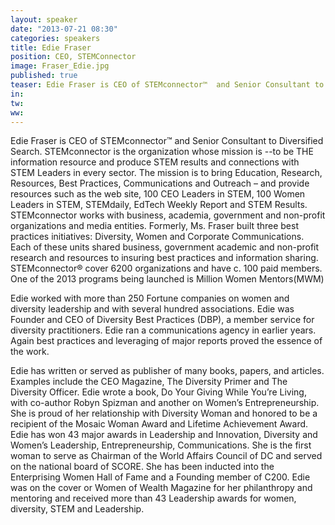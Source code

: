```yaml
---
layout: speaker
date: "2013-07-21 08:30"
categories: speakers
title: Edie Fraser
position: CEO, STEMConnector
image: Fraser_Edie.jpg
published: true
teaser: Edie Fraser is CEO of STEMconnector™  and Senior Consultant to Diversified Search.
in:
tw:
ww: 
---
```

Edie Fraser is CEO of STEMconnector™  and Senior Consultant to Diversified Search. STEMconnector is the organization whose mission is --to be THE information resource and produce STEM results and connections with  STEM Leaders in every sector. The mission is to bring Education, Research, Resources, Best Practices, Communications and Outreach – and provide resources such as the web site, 100 CEO Leaders in STEM, 100 Women Leaders in STEM, STEMdaily, EdTech Weekly Report and STEM Results.   STEMconnector works with business, academia, government and non-profit organizations and media entities.  Formerly, Ms. Fraser built three best practices initiatives: Diversity, Women and Corporate Communications. Each of these units shared business, government academic and non-profit research and resources to insuring best practices and information sharing. STEMconnector®  cover 6200 organizations and have c. 100 paid members. One of the 2013 programs being launched is Million Women Mentors(MWM) 

Edie worked with more than 250 Fortune companies on women and diversity leadership and with several hundred associations.  Edie was Founder and CEO of Diversity Best Practices (DBP), a member service for diversity practitioners. Edie ran a communications agency in earlier years. Again best practices and leveraging of major reports proved the essence of the work. 

Edie has written or served as publisher of  many books, papers, and articles.  Examples include the CEO Magazine, The Diversity Primer and The Diversity Officer. Edie wrote a book, Do Your Giving While You’re Living, with co-author Robyn Spizman and another on Women’s Entrepreneurship.  
She is proud of her relationship with Diversity Woman and honored to be a recipient of the Mosaic Woman Award and Lifetime Achievement Award. Edie has won 43 major awards in Leadership and Innovation, Diversity and Women’s Leadership, Entrepreneurship, Communications. She is the first woman to serve as Chairman of the World Affairs Council of DC and served on the national board of SCORE. She has been inducted into the Enterprising Women Hall of Fame and a Founding member of C200. Edie was on the cover or Women of Wealth Magazine for her philanthropy and mentoring and received more than 43 Leadership awards for women, diversity, STEM and Leadership. 


